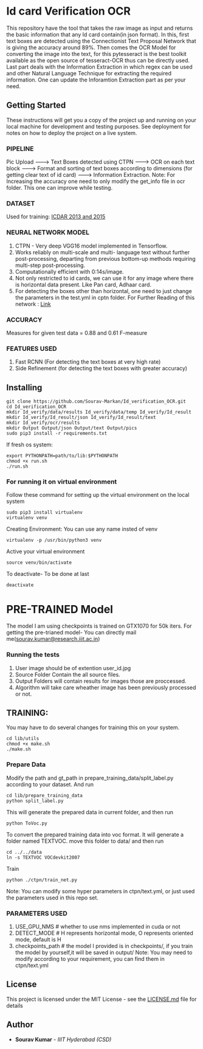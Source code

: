 # Id card Verification OCR

This repository have the tool that takes the raw image as input and returns the basic information that any Id card contain(in json format). In this, first text boxes are detected using the Connectionist Text Proposal Network that is giving the accuracy around 89%. Then comes the OCR Model for converting the image into the text, for this pytesseract is the best toolkit available as the open source of tesseract-OCR thus can be directly used. Last part deals with the Information Extraction in which regex can be used and other Natural Language Technique for extracting the required information. One can update the Inforamtion Extraction part as per your need.

## Getting Started

These instructions will get you a copy of the project up and running on your local machine for development and testing purposes. See deployment for notes on how to deploy the project on a live system.

### PIPELINE

Pic Upload --->  Text Boxes detected using CTPN ---> OCR on each text block ---> Format and sorting of text boxes according to dimensions (for getting clear text of id card) ---> Information Extraction.
Note: For Increasing the accuracy one need to only modify the get_info file in ocr folder. This one can improve while testing.

### DATASET

Used for training: [ICDAR 2013 and 2015](http://rrc.cvc.uab.es/?ch=2)  

### NEURAL NETWORK MODEL

1. CTPN - Very deep VGG16 model implemented in Tensorflow.
2. Works reliably on multi-scale and multi- language text without further post-processing, departing from previous bottom-up methods requiring multi-step post-processing.
3. Computationally efficient with 0:14s/image.
4. Not only restricted to id cards, we can use it for any image where there is horizontal data present. Like Pan card, Adhaar card.
5. For detecting the boxes other than horizontal, one need to just change the parameters in the test.yml in cptn folder.
For Further Reading of this network : [Link](https://arxiv.org/abs/1609.03605)

### ACCURACY

Measures for given test data = 0.88 and 0.61 F-measure

### FEATURES USED

1. Fast RCNN (For detecting the text boxes at very high rate)
2. Side Refinement (for detecting the text boxes with greater accuracy)

## Installing

```
git clone https://github.com/Sourav-Markan/Id_verification_OCR.git
cd Id_verification_OCR
mkdir Id_verify/data/results Id_verify/data/temp Id_verify/Id_result 
mkdir Id_verify/Id_result/json Id_verify/Id_result/text 
mkdir Id_verify/ocr/results
mkdir Output Output/json Output/text Output/pics
sudo pip3 install -r requirements.txt
```
If fresh os system: 
```
export PYTHONPATH=path/to/lib:$PYTHONPATH
chmod +x run.sh
./run.sh
```

### For running it on virtual environment

Follow these command for setting up the virtual environment on the local system 
```
sudo pip3 install virtualenv
virtualenv venv 
```
Creating Environment: You can use any name insted of venv
```
virtualenv -p /usr/bin/python3 venv
```
Active your virtual environment
```
source venv/bin/activate
```
To deactivate- To be done at last
```
deactivate  
```
# PRE-TRAINED Model

The model I am using checkpoints is trained on GTX1070 for 50k iters.
For getting the pre-trianed model- You can directly mail me(sourav.kumar@research.iiit.ac.in)

### Running the tests

1. User image should be of extention user_id.jpg
2. Source Folder Contain the all source files.
3. Output Folders will contain results for images those are proccessed.
4. Algorithm will take care wheather image has been previously processed or not.


## TRAINING:

You may have to do several changes for training this on your system. 
```
cd lib/utils
chmod +x make.sh
./make.sh
```

### Prepare Data
Modify the path and gt_path in prepare_training_data/split_label.py according to your dataset. And run
```
cd lib/prepare_training_data
python split_label.py
```
This will generate the prepared data in current folder, and then run
```
python ToVoc.py
```
To convert the prepared training data into voc format. It will generate a folder named TEXTVOC. move this folder to 
data/ and then run
```
cd ../../data
ln -s TEXTVOC VOCdevkit2007
```
Train
```
python ./ctpn/train_net.py
```
Note: You can modify some hyper parameters in ctpn/text.yml, or just used the parameters used in this repo set.

### PARAMETERS USED

1. USE_GPU_NMS # whether to use nms implemented in cuda or not
2. DETECT_MODE # H represents horizontal mode, O represents oriented mode, default is H
3. checkpoints_path # the model I provided is in checkpoints/, if you train the model by yourself,it will be saved in output/
Note: You may need to modify according to your requirement, you can find them in ctpn/text.yml

## License

This project is licensed under the MIT License - see the [LICENSE.md](LICENSE.md) file for details

## Author

* **Sourav Kumar** - *IIIT Hyderabad (CSD)* 
